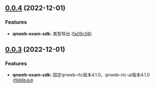 ## [0.0.4](https://github.com/qbox/QNSolutions_Web/compare/qnweb-exam-sdk@0.0.3...qnweb-exam-sdk@0.0.4) (2022-12-01)


### Features

* **qnweb-exam-sdk:** 类型导出 ([fa09c08](https://github.com/qbox/QNSolutions_Web/commit/fa09c084a98c01778fa9dea83e4cf8a8403515fc))



## [0.0.3](https://github.com/qbox/QNSolutions_Web/compare/qnweb-exam-sdk@0.0.2...qnweb-exam-sdk@0.0.3) (2022-12-01)


### Features

* **qnweb-exam-sdk:** 固定qnweb-rtc版本4.1.0，qnweb-rtc-ai版本4.1.0 ([f988b4d](https://github.com/qbox/QNSolutions_Web/commit/f988b4de60b060d8ae72a4ce70fc05bdc82ab3bf))



